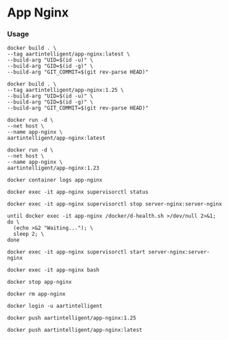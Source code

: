 # App Nginx

### Usage

```shell
docker build . \
--tag aartintelligent/app-nginx:latest \
--build-arg "UID=$(id -u)" \
--build-arg "GID=$(id -g)" \
--build-arg "GIT_COMMIT=$(git rev-parse HEAD)"
```

```shell
docker build . \
--tag aartintelligent/app-nginx:1.25 \
--build-arg "UID=$(id -u)" \
--build-arg "GID=$(id -g)" \
--build-arg "GIT_COMMIT=$(git rev-parse HEAD)"
```

```shell
docker run -d \
--net host \
--name app-nginx \
aartintelligent/app-nginx:latest
```

```shell
docker run -d \
--net host \
--name app-nginx \
aartintelligent/app-nginx:1.23
```

```shell
docker container logs app-nginx
```

```shell
docker exec -it app-nginx supervisorctl status
```

```shell
docker exec -it app-nginx supervisorctl stop server-nginx:server-nginx
```

```shell
until docker exec -it app-nginx /docker/d-health.sh >/dev/null 2>&1; do \
  (echo >&2 "Waiting..."); \
  sleep 2; \
done
```

```shell
docker exec -it app-nginx supervisorctl start server-nginx:server-nginx
```

```shell
docker exec -it app-nginx bash
```

```shell
docker stop app-nginx
```

```shell
docker rm app-nginx
```

```shell
docker login -u aartintelligent
```

```shell
docker push aartintelligent/app-nginx:1.25
```

```shell
docker push aartintelligent/app-nginx:latest
```
